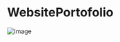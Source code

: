 # WebsitePortofolio
![image](https://user-images.githubusercontent.com/96058778/174760575-97b93336-dfcc-45ec-8678-2f9b766e1e22.png)
